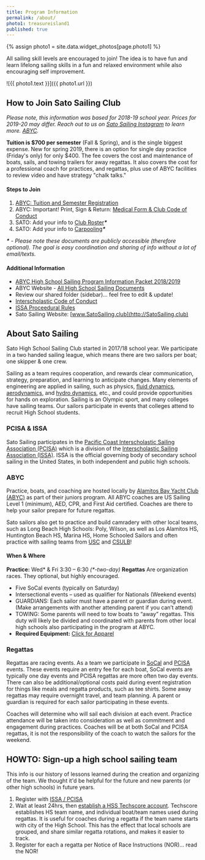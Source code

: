 ```yaml
---
title: Program Information
permalink: /about/
photo1: treasureisland1
published: true
---
```

{% assign photo1 = site.data.widget_photos[page.photo1] %}

All sailing skill levels are encouraged to join! The idea is to have fun and learn lifelong sailing skills in a fun and relaxed environment while also encouraging self improvement.

![{{ photo1.text }}]({{ photo1.url }})


## How to Join Sato Sailing Club

_Please note, this information was based for 2018-19 school year. Prices for 2019-20 may differ. Reach out to us on [Sato Sailing Instagram](https://www.instagram.com/satosailing/) to learn more. [ABYC](https://www.abyc.org/high-school-sailing/high-school)._

**Tuition is $700 per semester** (Fall & Spring), and is the single biggest expense. New for spring 2019, there is an option for single day  practice (Friday's only) for only $400. The fee covers the cost and maintenance of boats, sails, and towing trailers for away regattas. It also covers the cost for a professional coach for practices, and regattas, plus use of ABYC facilities to review video and have strategy "chalk talks."

#### Steps to Join

1.  [ABYC: Tuition and Semester Registration](https://abyc.org/high-school-sailing/spring-highschool-sailing-registration)
1.  ABYC: Important! Print, Sign & Return: [Medical Form & Club Code of Conduct](https://d1p4n2439uoafh.cloudfront.net/images/junior/Medical_and_Code_of_Conduct.pdf)
1.  SATO: Add your info to [Club Roster](https://docs.google.com/spreadsheets/d/1FO_0DI7mmTIUni8JgHmszItVf_4T4efpImZvPp0ffXA)___*___
1.  SATO: Add your info to [Carpooling](https://docs.google.com/spreadsheets/d/1jJrCoJa86PEiDSFBmZDywH-jzTyYeMlsQzKO14BaiFI)___*___

___*___ _- Please note these documents are publicly accessible (therefore optional). The goal is easy coordination and sharing of info without a lot of email/texts._

#### Additional Information

-   [ABYC High School Sailing Program Information Packet 2018/2019](https://d1p4n2439uoafh.cloudfront.net/images/junior/High_School_Packet_2017-2018.pdf)
-   ABYC Website - [All High School Sailing Documents](https://abyc.org/high-school-sailing/documents-links)
-   Review our shared folder (sidebar)... feel free to edit & update!
-   [Interscholastic Code of Conduct](https://abyc.org/images/junior/Code_of_Conduct_for_Interscholastic_Students.pdf)
-   [ISSA Proceedural Rules](http://hssailing.org/documents/procedural_rules17-20-a0917.pdf)
-   Sato Sailing Website:  [www.SatoSailing.club](http://SatoSailing.club)


## About Sato Sailing

Sato High School Sailing Club started in 2017/18 school year. We participate in a two handed sailing league, which means there are two sailors per boat; one skipper & one crew.

Sailing as a team requires cooperation, and rewards clear communication, strategy, preparation, and learning to anticipate changes. Many elements of engineering are applied in sailing, such as physics, [fluid dynamics](https://phys.org/news/2014-11-explore-unsteady-fluid-dynamics.html), [aerodynamics](http://web.mit.edu/2.972/www/reports/sail_boat/sail_boat.html), and [hydro dynamics](https://www.sciencedirect.com/science/article/pii/S1877705812016232), etc., and could provide opportunities for hands on exploration.  Sailing is an Olympic sport, and many colleges have sailing teams.  Our sailors participate in events that colleges attend to recruit High School students.

### PCISA & ISSA

Sato Sailing participates in the [Pacific Coast Interscholastic Sailing Association (PCISA)](https://pcisa.hssailing.org/) which is a division of the [Interscholastic Sailing Association (ISSA)](https://hssailing.org/about/overview).  ISSA is the official governing body of secondary school sailing in the United States, in both independent and public high schools.  

### ABYC

Practice, boats, and coaching are hosted locally by [Alamitos Bay Yacht Club (ABYC)](https://abyc.org/junior-home) as part of their juniors program.  All ABYC coaches are US Sailing Level 1 (minimum), AED, CPR, and First Aid certified. Coaches are there to help your sailor prepare for future regattas.

Sato sailors also get to practice and build camradery with other local teams, such as Long Beach High Schools:  Poly, Wilson, as well as Los Alamitos HS, Huntington Beach HS, Marina HS, Home Schooled Sailors and often practice with sailing teams from [USC](http://www.uscsailing.org/) and [CSULB](https://sailcsulb.com/)!

#### When & Where

**Practice:** Wed* & Fri 3:30 – 6:30 _(*-two-day)_
**Regattas** Are organization races. They optional, but highly encouraged.
-   Five SoCal events (typically on Saturday)
-   Intersectional events – used as qualifier for Nationals (Weekend events)
-   GUARDIANS: Each sailor must have a parent or guardian during event.  (Make arrangements with another attending parent if you can’t attend)
-   TOWING: Some parents will need to tow boats to “away” regattas. This duty will likely be divided and coordinated with parents from other local high schools also participating in the program at ABYC.
-   **Required Equipment:**  [Click for Apparel](/apparel/)

### Regattas
Regattas are racing events.  As a team we participate in [SoCal](https://pcisa.hssailing.org/schedule/socal/2017/2018/socal) and [PCISA](https://pcisa.hssailing.org/schedule/2017/2018/pcisa-s) events. These events require an entry fee for each boat, SoCal events are typically one day events and PCISA regattas are more often two day events.  There can also be additional/optional costs paid during event registration for things like  meals and regatta products, such as tee shirts.  Some away regattas may require overnight travel, and team planning. A parent or guardian is required for each sailor participating in these events.

Coaches will determine who will sail each division at each event. Practice attendance will be taken into consideration as well as commitment and engagement during practices. Coaches will be at both SoCal and PCISA regattas, it is not the responsibility of the coach to watch the sailors for the weekend.



## HOWTO: Sign-up a high school sailing team

This info is our history of lessons learned during the creation and organizing of the team.  We thought it'd be helpful for the future and new parents (or other high schools) in future years.

1. Register with [ISSA / PCISA](https://registration.hssailing.org/)
1. Wait at least 24hrs, then [establish a HSS Techscore account](https://ts.hssailing.org/). Techscore establishes HS team name, and individual boat/team names used during regattas.  It is useful for coaches during a regatta if the team name starts with city of the High School.  This has the effect that local schools are grouped, and share similar regatta rotations, and makes it easier to track.
1.  Register for each a regatta per Notice of Race Instructions (NOR)... read the NOR!
